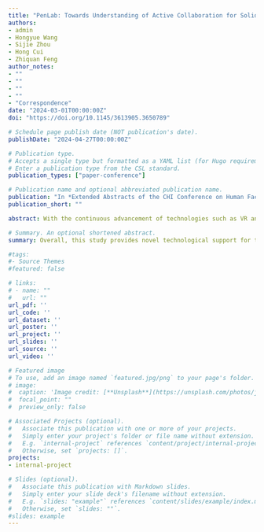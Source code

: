```yaml
---
title: "PenLab: Towards Understanding of Active Collaboration for Solid Geometry Teaching"
authors:
- admin
- Hongyue Wang
- Sijie Zhou
- Hong Cui
- Zhiquan Feng
author_notes:
- ""
- ""
- ""
- ""
- "Correspondence"
date: "2024-03-01T00:00:00Z"
doi: "https://doi.org/10.1145/3613905.3650789"

# Schedule page publish date (NOT publication's date).
publishDate: "2024-04-27T00:00:00Z"

# Publication type.
# Accepts a single type but formatted as a YAML list (for Hugo requirements).
# Enter a publication type from the CSL standard.
publication_types: ["paper-conference"]

# Publication name and optional abbreviated publication name.
publication: "In *Extended Abstracts of the CHI Conference on Human Factors in Computing Systems*"
publication_short: ""

abstract: With the continuous advancement of technologies such as VR and sensors, pen-based interaction has transcended the limitations of 2D interfaces. Although research on aspects of Human-Pen Interaction, such as pen grip, gesture operations, and tactile support, has been extensive, a thorough exploration of active collaborative interaction with the pen remains  relatively limited. Active collaboration in Human-Pen Interaction refers to the system understanding the participants’ interaction intentions and actively providing feedback and guidance for collaboration. Facing the dilemma of inaccurate selection in pen interactions for teachers in solid geometry teaching, we have designed an interactive system for solid geometry teaching with active collaboration capabilities, consisting of a depth camera, a smart pen embedded with multiple sensors, and a virtual geometry teaching platform. By inviting participants to experience the system and collecting quantitative data on user experience and attitudes, the results indicate that the system can assist in geometry teaching with more precise and flexible interaction methods.

# Summary. An optional shortened abstract.
summary: Overall, this study provides novel technological support for teachers in the teaching of solid geometry and offers valuable references for exploring the application of pen-based interaction technology in 3D space.We anticipate that the outcomes of this research will have a positive impact in the field of educational technology, contributing to the improvement of teaching effectiveness.

#tags:
#- Source Themes
#featured: false

# links:
# - name: ""
#   url: ""
url_pdf: ''
url_code: ''
url_dataset: ''
url_poster: ''
url_project: ''
url_slides: ''
url_source: ''
url_video: ''

# Featured image
# To use, add an image named `featured.jpg/png` to your page's folder. 
# image:
#  caption: 'Image credit: [**Unsplash**](https://unsplash.com/photos/jdD8gXaTZsc)'
#  focal_point: ""
#  preview_only: false

# Associated Projects (optional).
#   Associate this publication with one or more of your projects.
#   Simply enter your project's folder or file name without extension.
#   E.g. `internal-project` references `content/project/internal-project/index.md`.
#   Otherwise, set `projects: []`.
projects:
- internal-project

# Slides (optional).
#   Associate this publication with Markdown slides.
#   Simply enter your slide deck's filename without extension.
#   E.g. `slides: "example"` references `content/slides/example/index.md`.
#   Otherwise, set `slides: ""`.
#slides: example
---
```




